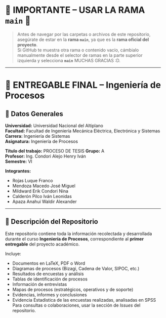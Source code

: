 # 🚨 IMPORTANTE – USAR LA RAMA `main` 🚨

> Antes de navegar por las carpetas o archivos de este repositorio, asegúrate de estar en la **rama `main`**, ya que es la **rama oficial del proyecto**.  
> Si GitHub te muestra otra rama o contenido vacío, cámbialo manualmente desde el selector de ramas en la parte superior izquierda y selecciona **`main`** MUCHAS GRACIAS :D.

---

# 📘 ENTREGABLE FINAL – Ingeniería de Procesos

## 🏫 Datos Generales

**Universidad:** Universidad Nacional del Altiplano  
**Facultad:** Facultad de Ingeniería Mecánica Eléctrica, Electrónica y Sistemas  
**Carrera:** Ingeniería de Sistemas  
**Asignatura:** Ingeniería de Procesos  

**Título del trabajo:** PROCESO DE TESIS 
**Grupo:** A  
**Profesor:** Ing. Condori Alejo Henry Iván  
**Semestre:** VI  

**Integrantes:**  
- Rojas Luque Franco  
- Mendoza Macedo José Miguel  
- Mildward Erik Condori Nina  
- Calderón Pilco Iván Leonidas  
- Apaza Anahui Waldir Alexander  

---

## 📂 Descripción del Repositorio

Este repositorio contiene toda la información recolectada y desarrollada durante el curso **Ingeniería de Procesos**, correspondiente al **primer entregable** del proyecto académico.

Incluye:

- Documentos en LaTeX, PDF o Word  
- Diagramas de procesos (Bizagi, Cadena de Valor, SIPOC, etc.)  
- Resultados de encuestas y análisis  
- Tablas de identificación de procesos  
- Información de entrevistas  
- Mapas de procesos (estratégicos, operativos y de soporte)  
- Evidencias, informes y conclusiones
- Evidencia Estadistica de las encuestas realizadas, analisadas en SPSS 
Para consultas o colaboraciones, usar la sección de *Issues* del repositorio.

